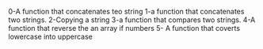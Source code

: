 0-A function that concatenates teo string
1-a function that concatenates two strings.
2-Copying a string
3-a function that compares two strings.
4-A function that reverse the an array if numbers
5- A function that coverts lowercase into uppercase
